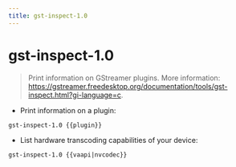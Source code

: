```yaml
---
title: gst-inspect-1.0
---
```

# gst-inspect-1.0

> Print information on GStreamer plugins.
> More information: <https://gstreamer.freedesktop.org/documentation/tools/gst-inspect.html?gi-language=c>.

- Print information on a plugin:

`gst-inspect-1.0 {{plugin}}`

- List hardware transcoding capabilities of your device:

`gst-inspect-1.0 {{vaapi|nvcodec}}`
